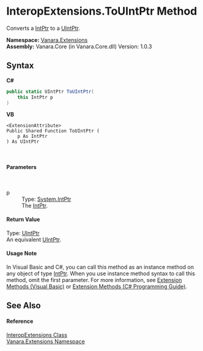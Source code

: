 # InteropExtensions.ToUIntPtr Method 
 

Converts a <a href="http://msdn2.microsoft.com/en-us/library/5he14kz8" target="_blank">IntPtr</a> to a <a href="http://msdn2.microsoft.com/en-us/library/z4x00zwx" target="_blank">UIntPtr</a>.

**Namespace:**&nbsp;<a href="9abe54ff-18ce-e333-beed-30e855655381">Vanara.Extensions</a><br />**Assembly:**&nbsp;Vanara.Core (in Vanara.Core.dll) Version: 1.0.3

## Syntax

**C#**<br />
``` C#
public static UIntPtr ToUIntPtr(
	this IntPtr p
)
```

**VB**<br />
``` VB
<ExtensionAttribute>
Public Shared Function ToUIntPtr ( 
	p As IntPtr
) As UIntPtr
```

<br />

#### Parameters
&nbsp;<dl><dt>p</dt><dd>Type: <a href="http://msdn2.microsoft.com/en-us/library/5he14kz8" target="_blank">System.IntPtr</a><br />The <a href="http://msdn2.microsoft.com/en-us/library/5he14kz8" target="_blank">IntPtr</a>.</dd></dl>

#### Return Value
Type: <a href="http://msdn2.microsoft.com/en-us/library/z4x00zwx" target="_blank">UIntPtr</a><br />An equivalent <a href="http://msdn2.microsoft.com/en-us/library/z4x00zwx" target="_blank">UIntPtr</a>.

#### Usage Note
In Visual Basic and C#, you can call this method as an instance method on any object of type <a href="http://msdn2.microsoft.com/en-us/library/5he14kz8" target="_blank">IntPtr</a>. When you use instance method syntax to call this method, omit the first parameter. For more information, see <a href="http://msdn.microsoft.com/en-us/library/bb384936.aspx">Extension Methods (Visual Basic)</a> or <a href="http://msdn.microsoft.com/en-us/library/bb383977.aspx">Extension Methods (C# Programming Guide)</a>.

## See Also


#### Reference
<a href="fa16fdf1-0da9-374d-b48d-5517895097b7">InteropExtensions Class</a><br /><a href="9abe54ff-18ce-e333-beed-30e855655381">Vanara.Extensions Namespace</a><br />